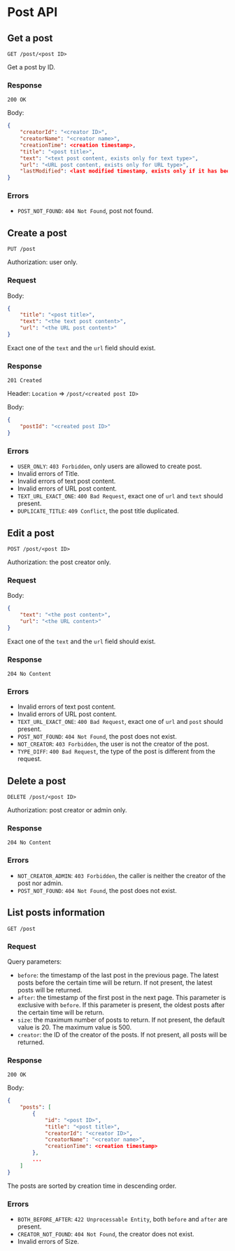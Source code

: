 # Post API

## Get a post

`GET /post/<post ID>`

Get a post by ID.

### Response

`200 OK`

Body:

```json
{
    "creatorId": "<creator ID>",
    "creatorName": "<creator name>",
    "creationTime": <creation timestamp>,
    "title": "<post title>",
    "text": "<text post content, exists only for text type>",
    "url": "<URL post content, exists only for URL type>",
    "lastModified": <last modified timestamp, exists only if it has been modified>
}
```

### Errors

- `POST_NOT_FOUND`: `404 Not Found`, post not found.

## Create a post

`PUT /post`

Authorization: user only.

### Request

Body:

```json
{
    "title": "<post title>",
    "text": "<the text post content>",
    "url": "<the URL post content>"
}
```

Exact one of the `text` and the `url` field should exist.

### Response

`201 Created`

Header: `Location` => `/post/<created post ID>`

Body:

```json
{
    "postId": "<created post ID>"
}
```

### Errors

- `USER_ONLY`: `403 Forbidden`, only users are allowed to create post.
- Invalid errors of Title.
- Invalid errors of text post content.
- Invalid errors of URL post content.
- `TEXT_URL_EXACT_ONE`: `400 Bad Request`, exact one of `url` and `text` should present.
- `DUPLICATE_TITLE`: `409 Conflict`, the post title duplicated.

## Edit a post

`POST /post/<post ID>`

Authorization: the post creator only.

### Request

Body:

```json
{
    "text": "<the post content>",
    "url": "<the URL content>"
}
```

Exact one of the `text` and the `url` field should exist.

### Response

`204 No Content`

### Errors

- Invalid errors of text post content.
- Invalid errors of URL post content.
- `TEXT_URL_EXACT_ONE`: `400 Bad Request`, exact one of `url` and `post` should present.
- `POST_NOT_FOUND`: `404 Not Found`, the post does not exist.
- `NOT_CREATOR`: `403 Forbidden`, the user is not the creator of the post.
- `TYPE_DIFF`: `400 Bad Request`, the type of the post is different from the request.

## Delete a post

`DELETE /post/<post ID>`

Authorization: post creator or admin only.

### Response

`204 No Content`

### Errors

- `NOT_CREATOR_ADMIN`: `403 Forbidden`, the caller is neither the creator of the post nor admin.
- `POST_NOT_FOUND`: `404 Not Found`, the post does not exist.

## List posts information

`GET /post`

### Request

Query parameters:
- `before`: the timestamp of the last post in the previous page. The latest posts before the certain time will be return. If not present, the latest posts will be returned.
- `after`: the timestamp of the first post in the next page. This parameter is exclusive with `before`. If this parameter is present, the oldest posts after the certain time will be return.
- `size`: the maximum number of posts to return. If not present, the default value is 20. The maximum value is 500.
- `creator`: the ID of the creator of the posts. If not present, all posts will be returned.

### Response

`200 OK`

Body:

```json
{
    "posts": [
        {
            "id": "<post ID>",
            "title": "<post title>",
            "creatorId": "<creator ID>",
            "creatorName": "<creator name>",
            "creationTime": <creation timestamp>
        },
        ...
    ]
}
```

The posts are sorted by creation time in descending order.

### Errors

- `BOTH_BEFORE_AFTER`: `422 Unprocessable Entity`, both `before` and `after` are present.
- `CREATOR_NOT_FOUND`: `404 Not Found`, the creator does not exist.
- Invalid errors of Size.
